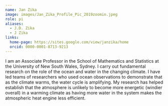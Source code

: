 ```yaml
---
name: Jan Zika
image: images/Jan_Zika_Profile_Pic_2019zoomin.jpeg
role: pi
aliases:
  - J.D. Zika
  - J Zika
links:
  home-page: https://sites.google.com/view/janzika/home
  orcid: 0000-0001-8713-9213
---
```


I am an Associate Professor in the School of Mathematics and Statistics at the University of New South Wales, Sydney. I carry out fundamental research on the role of the ocean and water in the changing climate. I have led teams of researchers who used ocean observations to demonstrate that as the climate warms, the water cycle is amplifying. My research has helped establish that the atmosphere is unlikely to become more energetic (windier overall) in a warming climate as having more water in the system makes the atmospheric heat engine less efficient. 

